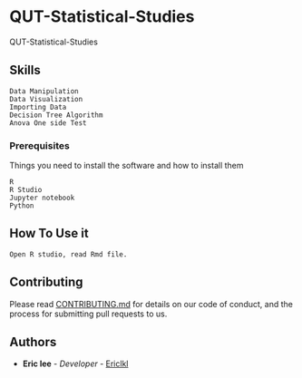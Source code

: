 # QUT-Statistical-Studies
QUT-Statistical-Studies

## Skills
```
Data Manipulation
Data Visualization
Importing Data
Decision Tree Algorithm
Anova One side Test
```
### Prerequisites

Things you need to install the software and how to install them

```
R
R Studio
Jupyter notebook
Python
```

## How To Use it 

```
Open R studio, read Rmd file. 

```


## Contributing

Please read [CONTRIBUTING.md](https://gist.github.com/PurpleBooth/b24679402957c63ec426) for details on our code of conduct, and the process for submitting pull requests to us.

## Authors

* **Eric lee** - *Developer* - [Ericlkl](https://github.com/Ericlkl)

